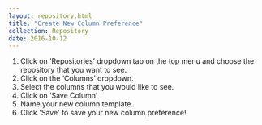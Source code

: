 ```yaml
---
layout: repository.html
title: "Create New Column Preference"
collection: Repository
date: 2016-10-12
---
```

1.	Click on ‘Repositories’ dropdown tab on the top menu and choose the repository that you want to see.
2.	Click on the ‘Columns’ dropdown.
3.	Select the columns that you would like to see.
4.	Click on ‘Save Column’
5. Name your new column template.
6. Click 'Save' to save your new column preference!
